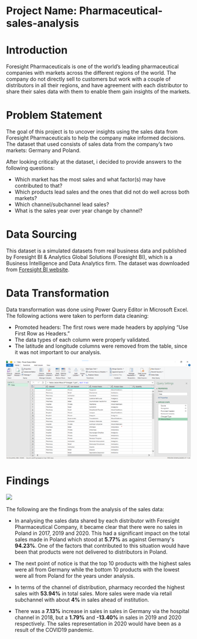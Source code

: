# Project Name: Pharmaceutical-sales-analysis

# Introduction
Foresight Pharmaceuticals is one of the world’s leading pharmaceutical companies with markets across the different regions of the world. The company do not directly sell to customers but work with a couple of distributors in all their regions, and have agreement with each distributor to share their sales data with them to enable them gain insights of the markets.


# Problem Statement
The goal of this project is to uncover insights using the sales data from Foresight Pharmaceuticals to help the company make informed decisions. The dataset that used consists of sales data from the company’s two markets: Germany and Poland.

After looking critically at the dataset, i decided to provide answers to the following questions:
-	Which market has the most sales and what factor(s) may have contributed to that?
-	Which products lead sales and the ones that did not do well across both markets?
-	Which channel/subchannel lead sales?
-	What is the sales year over year change by channel?



# Data Sourcing
This dataset is a simulated datasets from real business data and published by Foresight BI & Analytics Global Solutions (Foresight BI), which is a Business Intelligence and Data Analytics firm. The dataset was downloaded from [Foresight BI website](https://foresightbi.com.ng/practice-data/3-datasets-for-your-portfolio/).


# Data Transformation
Data transformation was done using Power Query Editor in Microsoft Excel.
The following actions were taken to perform data cleaning: 
- Promoted headers: The first rows were made headers by applying “Use First Row as Headers.”
- The data types of each column were properly validated.
- The latitude and longitude columns were removed from the table, since it was not important to our analysis.

![](https://github.com/Inemesit1995/Pharmaceutical-sales-analysis/blob/main/Data_cleaning.png)



# Findings

![](https://github.com/Inemesit1995/Pharmaceutical-sales-analysis/blob/main/Dashboard.png)

The following are the findings from the analysis of the sales data:
- In analysing the sales data shared by each distributor with Foresight Pharmaceutical Company, it became clear that there were no sales in Poland in 2017, 2019 and 2020. This had a significant impact on the total sales made in Poland which stood at **5.77%** as against Germany's **94.23%**. One of the factors that contributed to this situation would have been that products were not delivered to distributors in Poland.

- The next point of notice is that the top 10 products with the highest sales were all from Germany while the bottom 10 products with the lowest were all from Poland for the years under analysis.

- In terms of the channel of distribution, pharmacy recorded the highest sales with **53.94%** in total sales. More sales were made via retail subchannel with about **4%** in sales ahead of institution.

- There was a **7.13%** increase in sales in sales in Germany via the hospital channel in 2018, but a **1.79%** and **-13.40%** in sales in 2019 and 2020 respectively. The sales representation in 2020 would have been as a result of the COVID19 pandemic.
